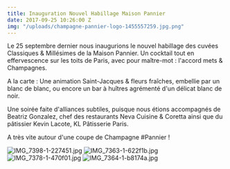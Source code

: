 ```yaml
---
title: Inauguration Nouvel Habillage Maison Pannier
date: 2017-09-25 10:26:00 Z
img: "/uploads/champagne-pannier-logo-1455557259.jpg.png"
---
```


Le 25 septembre dernier nous inaugurions le nouvel habillage des cuvées Classiques & Millésimes de la Maison Pannier.
Un cocktail tout en effervescence sur les toits de Paris, avec pour maître-mot : l'accord mets & Champagnes.

A la carte : Une animation Saint-Jacques & fleurs fraîches, embellie par un blanc de blanc, ou encore un bar à huîtres agrémenté d'un délicat blanc de noir.

Une soirée faite d'alliances subtiles, puisque nous étions accompagnés de Beatriz Gonzalez, chef des restaurants Neva Cuisine & Coretta ainsi que du pâtissier Kevin Lacote, KL Pâtisserie Paris.

A très vite autour d'une coupe de Champagne #Pannier !

![IMG_7398-1-227451.jpg](/uploads/IMG_7398-1-227451.jpg) ![IMG_7363-1-622f1b.jpg](/uploads/IMG_7363-1-622f1b.jpg) ![IMG_7378-1-470f01.jpg](/uploads/IMG_7378-1-470f01.jpg) ![IMG_7364-1-b8174a.jpg](/uploads/IMG_7364-1-b8174a.jpg)
